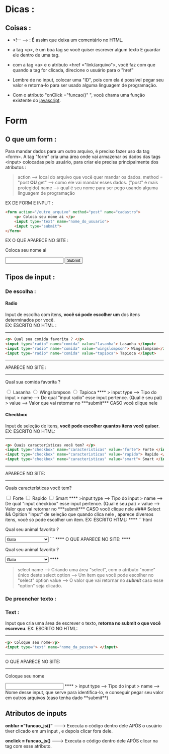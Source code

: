 # Dicas :
## Coisas :
-  \<!-- --> : É assim que deixa um comentário no HTML.

-  a tag \<p>, é um boa tag se você quiser escrever algum texto E guardar ele dentro de uma tag.

-  com a tag \<a> e o atributo <href ="link/arquivo">, você faz com que quando a tag for clicada, direcione o usuário para o "href"

-  Lembre de no input, colocar uma "ID", pois com ela é possível pegar seu valor e retorna-lo para ser usado alguma linguagem de programação.

* Com o atributo "onClick ="funcao()" ", você chama uma função existente do [javascript](JavaScript).



# Form 
## O que um form :
Para mandar dados para um outro arquivo, é preciso fazer uso da tag \<form>.
A tag "form" cria uma área onde vai armazenar os dados das tags \<input> colocadas pelo usuário, para criar ele precisa principalmente dos atributos  :
> action --> local do arquivo que você quer mandar os dados.
> method = "post **OU** get" --> como ele vai mandar esses dados. ("post" é mais protegido)
> name --> qual é seu nome para ser pego usando alguma linguagem de programação

EX DE FORM E INPUT : 
```html 
<form action="/outro_arquivo" method="post" name="cadastro">
	<p> Coloca seu nome ai </p>
	<input type="text" name="nome_do_usuario"> 
	<input type="submit"> 
</form>
```

EX O QUE APARECE NO SITE :
<form action="/outro_arquivo" method="post" name="cadastro">
	<p> Coloca seu nome ai </p>
	<input type="text" name="nome_do_usuario"> 
	<input type="submit"> 
</form>

## Tipos de input :
### De escolha : 
#### Radio 
Input de escolha com itens, **você só pode escolher um** dos itens determinados por você.   
EX:
ESCRITO NO HTML :
****
```html
<p> Qual sua comida favorita ? </p>
<input type="radio" name="comida" value="lasanha"> Lasanha </input>
<input type="radio" name="comida" value="wingslompson"> Wingslompson</input>
<input type="radio" name="comida" value="tapioca"> Tapioca </input>
```
****
APARECE NO SITE :
****
<p> Qual sua comida favorita ? </p>
<input type="radio" name="comida" value="lasanha"> Lasanha 
<input type="radio" name="comida" value="wingslompson"> Wingslompson
<input type="radio" name="comida" value="tapioca"> Tapioca 
****
> input type --> Tipo do input  
> name --> De qual "input radio" esse input pertence. (Qual é seu pai) 
> value --> Valor que vai retornar no ***submit*** CASO você clique nele  

#### Checkbox 
Input de seleção de itens, **você pode escolher quantos itens você quiser**.
EX:
ESCRITO NO HTML:
****
```html
<p> Quais características você tem? </p>
<input type="checkbox" name="caracteristicas" value="forte"> Forte </input>
<input type="checkbox" name="caracteristicas" value="rapido"> Rapido </input>
<input type="checkbox" name="caracteristicas" value="smart"> Smart </input>
```
****
APARECE NO SITE:
****
<p> Quais características você tem? </p>
<input type="checkbox" name="caracteristicas" value="forte"> Forte 
<input type="checkbox" name="caracteristicas" value="rapido"> Rapido 
<input type="checkbox" name="caracteristicas" value="smart"> Smart 
****
  >input type --> Tipo do input  
> name --> De qual "input checkbox" esse input pertence. (Qual é seu pai) 
> value --> Valor que vai retornar no ***submit*** CASO você clique nele  
#### Select && Opition 
"Input" de seleção que quando clica nele , aparece diversos itens, você só pode escolher um item. 
EX:
ESCRITO HTML:
****
```html
<p> Qual seu animal favorito ? </p>
<select name="animais">
	<option value="gato"> Gato </option>
	<option value="cachorro"> Cachorro </option>
	<option value="humano"> Humanos </option>
	<option value="dragao_de_komodo"> Dragão de Komodo </option>
</select>
```
****
O QUE APARECE NO SITE:
****
<p> Qual seu animal favorito ? </p>
<select name="animais">
	<option value="gato"> Gato </option>
	<option value="cachorro"> Cachorro </option>
	<option value="humano"> Humanos </option>
	<option value="dragao_de_komodo"> Dragão de Komodo </option>
</select>
****

> select name --> Criando uma área "select", com o atributo "nome" único deste select 
> option --> Um item que você pode escolher no "select"
> option value --> O valor que vai retornar no ***submit*** caso esse "option" seja clicado. 
### De preencher texto : 
### Text :
Input que cria uma área de escrever o texto, **retorna no submit o que você escreveu**.
EX: 
ESCRITO NO HTML:
****
```html
<p> Coloque seu nome</p> 
<input type="text" name="nome_da_pessoa"> </input>
```
****
O QUE APARECE NO SITE:
****
<p> Coloque seu nome</p> 
<input type="text" name="nome_da_pessoa"> 
****
> input type --> Tipo do input  
> name --> Nome desse input, que serve para identifica-lo, e conseguir pegar seu valor em outros arquivos (caso tenha dado **submit**)



## Atributos de inputs
**onblur ="funcao_js()"** ---> Executa o código dentro dele APÓS o usuário tiver clicado em um input , e depois clicar fora dele. 

**onclick = funcao_js()** ---> Executa o código dentro dele APÓS clicar na tag com esse atributo.


